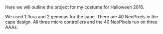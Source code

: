 Here we will outline the project for my costume for Halloween 2016.

We used 1 flora and 2 gemmas for the cape.
There are 40 NeoPixels in the cape design.
All three micro controllers and the 40 NeoPixels run on three AAAs.